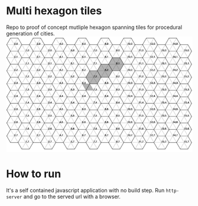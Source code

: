 # Multi hexagon tiles
Repo to proof of concept mutliple hexagon spanning tiles for procedural generation of cities.
![alt text](./example.png)

# How to run
It's a self contained javascript application with no build step.
Run `http-server` and go to the served url with a browser.
